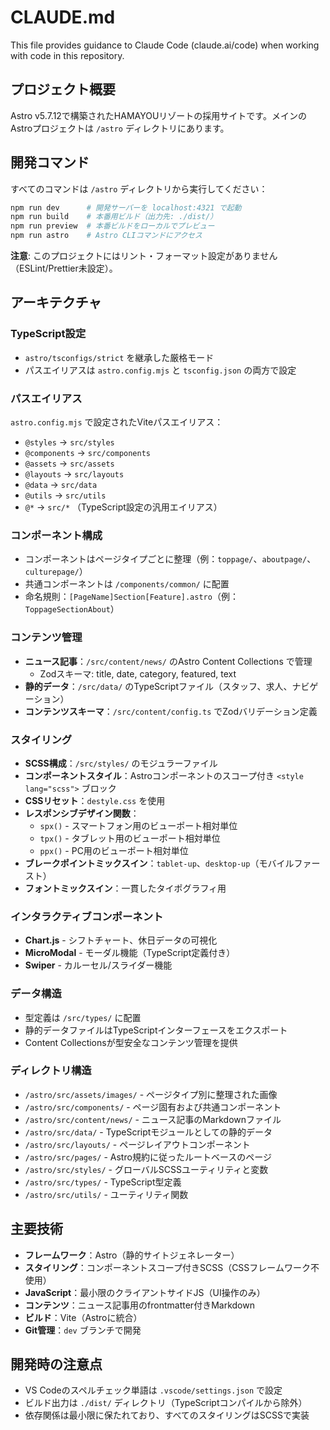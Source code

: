 # CLAUDE.md

This file provides guidance to Claude Code (claude.ai/code) when working with code in this repository.

## プロジェクト概要

Astro v5.7.12で構築されたHAMAYOUリゾートの採用サイトです。メインのAstroプロジェクトは `/astro` ディレクトリにあります。

## 開発コマンド

すべてのコマンドは `/astro` ディレクトリから実行してください：

```bash
npm run dev      # 開発サーバーを localhost:4321 で起動
npm run build    # 本番用ビルド（出力先: ./dist/）
npm run preview  # 本番ビルドをローカルでプレビュー
npm run astro    # Astro CLIコマンドにアクセス
```

**注意**: このプロジェクトにはリント・フォーマット設定がありません（ESLint/Prettier未設定）。

## アーキテクチャ

### TypeScript設定
- `astro/tsconfigs/strict` を継承した厳格モード
- パスエイリアスは `astro.config.mjs` と `tsconfig.json` の両方で設定

### パスエイリアス
`astro.config.mjs` で設定されたViteパスエイリアス：
- `@styles` → `src/styles`
- `@components` → `src/components` 
- `@assets` → `src/assets`
- `@layouts` → `src/layouts`
- `@data` → `src/data`
- `@utils` → `src/utils`
- `@*` → `src/*` （TypeScript設定の汎用エイリアス）

### コンポーネント構成
- コンポーネントはページタイプごとに整理（例：`toppage/`、`aboutpage/`、`culturepage/`）
- 共通コンポーネントは `/components/common/` に配置
- 命名規則：`[PageName]Section[Feature].astro`（例：`ToppageSectionAbout`）

### コンテンツ管理
- **ニュース記事**：`/src/content/news/` のAstro Content Collections で管理
  - Zodスキーマ: title, date, category, featured, text
- **静的データ**：`/src/data/` のTypeScriptファイル（スタッフ、求人、ナビゲーション）
- **コンテンツスキーマ**：`/src/content/config.ts` でZodバリデーション定義

### スタイリング
- **SCSS構成**：`/src/styles/` のモジュラーファイル
- **コンポーネントスタイル**：Astroコンポーネントのスコープ付き `<style lang="scss">` ブロック
- **CSSリセット**：`destyle.css` を使用
- **レスポンシブデザイン関数**：
  - `spx()` - スマートフォン用のビューポート相対単位
  - `tpx()` - タブレット用のビューポート相対単位  
  - `ppx()` - PC用のビューポート相対単位
- **ブレークポイントミックスイン**：`tablet-up`、`desktop-up`（モバイルファースト）
- **フォントミックスイン**：一貫したタイポグラフィ用

### インタラクティブコンポーネント
- **Chart.js** - シフトチャート、休日データの可視化
- **MicroModal** - モーダル機能（TypeScript定義付き）
- **Swiper** - カルーセル/スライダー機能

### データ構造
- 型定義は `/src/types/` に配置
- 静的データファイルはTypeScriptインターフェースをエクスポート
- Content Collectionsが型安全なコンテンツ管理を提供

### ディレクトリ構造
- `/astro/src/assets/images/` - ページタイプ別に整理された画像
- `/astro/src/components/` - ページ固有および共通コンポーネント
- `/astro/src/content/news/` - ニュース記事のMarkdownファイル
- `/astro/src/data/` - TypeScriptモジュールとしての静的データ
- `/astro/src/layouts/` - ページレイアウトコンポーネント
- `/astro/src/pages/` - Astro規約に従ったルートベースのページ
- `/astro/src/styles/` - グローバルSCSSユーティリティと変数
- `/astro/src/types/` - TypeScript型定義
- `/astro/src/utils/` - ユーティリティ関数

## 主要技術
- **フレームワーク**：Astro（静的サイトジェネレーター）
- **スタイリング**：コンポーネントスコープ付きSCSS（CSSフレームワーク不使用）
- **JavaScript**：最小限のクライアントサイドJS（UI操作のみ）
- **コンテンツ**：ニュース記事用のfrontmatter付きMarkdown
- **ビルド**：Vite（Astroに統合）
- **Git管理**：`dev` ブランチで開発

## 開発時の注意点
- VS Codeのスペルチェック単語は `.vscode/settings.json` で設定
- ビルド出力は `./dist/` ディレクトリ（TypeScriptコンパイルから除外）
- 依存関係は最小限に保たれており、すべてのスタイリングはSCSSで実装